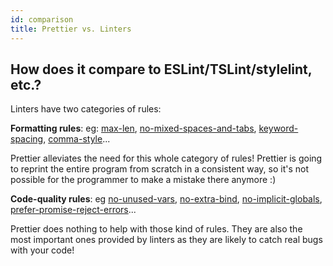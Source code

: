```yaml
---
id: comparison
title: Prettier vs. Linters
---
```


## How does it compare to ESLint/TSLint/stylelint, etc.?

Linters have two categories of rules:

**Formatting rules**: eg: [max-len](https://eslint.org/docs/rules/max-len), [no-mixed-spaces-and-tabs](https://eslint.org/docs/rules/no-mixed-spaces-and-tabs), [keyword-spacing](https://eslint.org/docs/rules/keyword-spacing), [comma-style](https://eslint.org/docs/rules/comma-style)...

Prettier alleviates the need for this whole category of rules! Prettier is going to reprint the entire program from scratch in a consistent way, so it's not possible for the programmer to make a mistake there anymore :)

**Code-quality rules**: eg [no-unused-vars](https://eslint.org/docs/rules/no-unused-vars), [no-extra-bind](https://eslint.org/docs/rules/no-extra-bind), [no-implicit-globals](https://eslint.org/docs/rules/no-implicit-globals), [prefer-promise-reject-errors](https://eslint.org/docs/rules/prefer-promise-reject-errors)...

Prettier does nothing to help with those kind of rules. They are also the most important ones provided by linters as they are likely to catch real bugs with your code!
